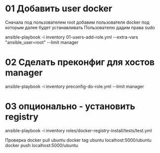 # 01 Добавить user docker

Сначала под пользователем root добавим пользователя docker под которым далее будет устанавливать
Пользователю дадим права sudo

ansible-playbook -i inventory 01-users-add-role.yml --extra-vars "ansible_user=root" --limit manager


# 02 Сделать преконфиг для хостов manager
ansible-playbook -i inventory preconfig-do-role.yml --limit manager 

# 03 опционально - установить registry
ansible-playbook -i inventory roles/docker-registry-install/tests/test.yml

Проверка
docker pull ubuntu
docker tag ubuntu localhost:5000/ubuntu
docker push localhost:5000/ubuntu